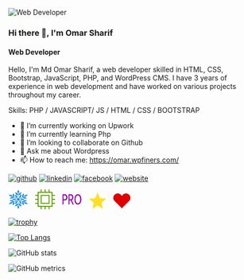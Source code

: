 ![Web Developer](https://media.licdn.com/dms/image/D5616AQGMS0RtSYnhLg/profile-displaybackgroundimage-shrink_350_1400/0/1683534637453?e=1689811200&v=beta&t=CVfTWrm1fybVP8MgTeQSpazS8Q1y8jSpcAiOZ4WHW3s)
### Hi there 👋, I'm Omar Sharif
#### Web Developer

Hello, I'm Md Omar Sharif, a web developer skilled in HTML, CSS, Bootstrap, JavaScript, PHP, and WordPress CMS. I have 3 years of experience in web development and have worked on various projects throughout my career.

Skills: PHP / JAVASCRIPT/ JS / HTML / CSS / BOOTSTRAP

- 🔭 I’m currently working on Upwork 
- 🌱 I’m currently learning Php 
- 👯 I’m looking to collaborate on Github 
- 💬 Ask me about Wordpress 
- 📫 How to reach me: https://omar.wpfiners.com/ 


[<img src='https://cdn.jsdelivr.net/npm/simple-icons@3.0.1/icons/github.svg' alt='github' height='40'>](https://github.com/omarhimu)  [<img src='https://cdn.jsdelivr.net/npm/simple-icons@3.0.1/icons/linkedin.svg' alt='linkedin' height='40'>](https://www.linkedin.com/in/md-omar-sharif-80b40a207/)  [<img src='https://cdn.jsdelivr.net/npm/simple-icons@3.0.1/icons/facebook.svg' alt='facebook' height='40'>](https://www.facebook.com/omar.sharif.4)  [<img src='https://cdn.jsdelivr.net/npm/simple-icons@3.0.1/icons/icloud.svg' alt='website' height='40'>](https://omar.wpfiners.com/)  

<a href='https://archiveprogram.github.com/'><img src='https://raw.githubusercontent.com/acervenky/animated-github-badges/master/assets/acbadge.gif' width='40' height='40'></a> <a href='https://docs.github.com/en/developers'><img src='https://raw.githubusercontent.com/acervenky/animated-github-badges/master/assets/devbadge.gif' width='40' height='40'></a> <a href='https://github.com/pricing'><img src='https://raw.githubusercontent.com/acervenky/animated-github-badges/master/assets/pro.gif' width='40' height='40'></a> <a href='https://stars.github.com/'><img src='https://raw.githubusercontent.com/acervenky/animated-github-badges/master/assets/starbadge.gif' width='35' height='35'></a> <a href='https://docs.github.com/en/github/supporting-the-open-source-community-with-github-sponsors'><img src='https://raw.githubusercontent.com/acervenky/animated-github-badges/master/assets/sponsorbadge.gif' width='35' height='35'></a> 

[![trophy](https://github-profile-trophy.vercel.app/?username=omarhimu)](https://github.com/ryo-ma/github-profile-trophy)

[![Top Langs](https://github-readme-stats.vercel.app/api/top-langs/?username=omarhimu)](https://github.com/anuraghazra/github-readme-stats)

![GitHub stats](https://github-readme-stats.vercel.app/api?username=omarhimu&show_icons=true)  

![GitHub metrics](https://metrics.lecoq.io/omarhimu)  

